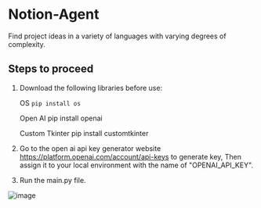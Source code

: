# Notion-Agent
Find project ideas in a variety of languages with varying degrees of complexity.

## Steps to proceed 
1. Download the following libraries before use:

    OS 
    ```pip install os```
    
    Open AI
    pip install openai
    
    Custom Tkinter
    pip install customtkinter

3. Go to the open ai api key generator website https://platform.openai.com/account/api-keys to generate key, Then assign it to your local environment with the name 
   of "OPENAI_API_KEY".
4. Run the main.py file.




![image](https://github.com/Amar985/Notion-Agent/assets/84828275/8a01f7c2-201d-4ed4-ae46-c058ee50e1dc)

